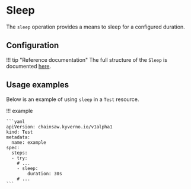 # Sleep

The `sleep` operation provides a means to sleep for a configured duration.

## Configuration

!!! tip "Reference documentation"
    The full structure of the `Sleep` is documented [here](../apis/chainsaw.v1alpha1.md#chainsaw-kyverno-io-v1alpha1-Sleep).

## Usage examples

Below is an example of using `sleep` in a `Test` resource.

!!! example

    ```yaml
    apiVersion: chainsaw.kyverno.io/v1alpha1
    kind: Test
    metadata:
      name: example
    spec:
      steps:
      - try:
        # ...
        - sleep:
            duration: 30s
        # ...
    ```

